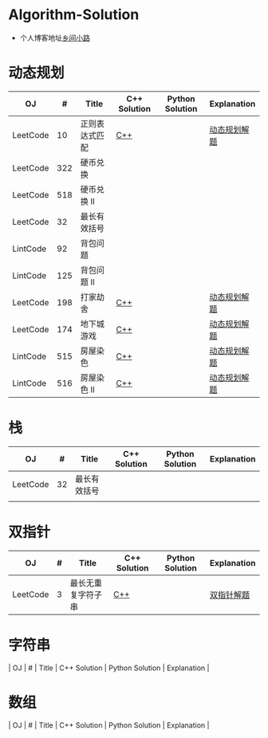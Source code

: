 # Algorithm-Solution

- 个人博客地址[乡间小路](http://www.flyrie.top)

# 动态规划
| OJ       | #   | Title          | C++ Solution                                                                                                                   | Python Solution | Explanation                                                                           |
| -------- | --- | -------------- | ------------------------------------------------------------------------------------------------------------------------------ | --------------- | ------------------------------------------------------------------------------------- |
| LeetCode | 10  | 正则表达式匹配 | [C++](https://github.com/feipxyz/Algorithm-Solution/blob/master/Dynamic%20Programming/RegularExpressionMatching.cpp)           |                 | [动态规划解题](http://flyrie.top/2018/08/15/Dynamic_Programming_Algorithm_Solutions/) |
| LeetCode | 322 | 硬币兑换       |                                                                                                                                |                 |                                                                                       |
| LeetCode | 518 | 硬币兑换 II    |                                                                                                                                |                 |                                                                                       |
| LeetCode | 32  | 最长有效括号   |                                                                                                                                |                 |                                                                                       |
| LintCode | 92  | 背包问题       |                                                                                                                                |                 |                                                                                       |
| LintCode | 125 | 背包问题 II    |                                                                                                                                |                 |                                                                                       |
| LeetCode | 198 | 打家劫舍       | [C++](https://github.com/feipxyz/Algorithm-Solution/blob/master/Dynamic%20Programming/HouseRobber.cpp)                         |                 | [动态规划解题](http://flyrie.top/2018/08/15/Dynamic_Programming_Algorithm_Solutions/) |
| LeetCode | 174 | 地下城游戏     | [C++](https://github.com/feipxyz/Algorithm-Solution/blob/master/Dynamic%20Programming/DungeonGame.cpp)                         |                 | [动态规划解题](http://flyrie.top/2018/08/15/Dynamic_Programming_Algorithm_Solutions/) |
| LintCode | 515 | 房屋染色       | [C++](https://github.com/feipxyz/Algorithm-Solution/blob/master/Dynamic%20Programming/PaintHouse.cpp)                          |                 | [动态规划解题](http://flyrie.top/2018/08/15/Dynamic_Programming_Algorithm_Solutions/) |
| LintCode | 516 | 房屋染色 II    | [C++](https://github.com/feipxyz/Algorithm-Solution/blob/master/Two%20Pointers/LongestSubstringWithoutRepeatingCharacters.cpp) |                 | [动态规划解题](http://flyrie.top/2018/08/15/Dynamic_Programming_Algorithm_Solutions/) |

# 栈
| OJ       | #   | Title        | C++ Solution | Python Solution | Explanation |
| -------- | --- | ------------ | ------------ | --------------- | ----------- |
| LeetCode | 32  | 最长有效括号 |              |                 |             |
|          |     |              |              |                 |             |

# 双指针
| OJ       | #   | Title              | C++ Solution                                                                                                                   | Python Solution | Explanation                                                                  |
| -------- | --- | ------------------ | ------------------------------------------------------------------------------------------------------------------------------ | --------------- | ---------------------------------------------------------------------------- |
| LeetCode | 3   | 最长无重复字符子串 | [C++](https://github.com/feipxyz/Algorithm-Solution/blob/master/Two%20Pointers/LongestSubstringWithoutRepeatingCharacters.cpp) |                 | [双指针解题](http://flyrie.top/2018/08/15/Two_Pointers_Algorithm_Solutions/) |

# 字符串
| OJ       | #   | Title                       | C++ Solution | Python Solution | Explanation |

# 数组
| OJ       | #   | Title                       | C++ Solution | Python Solution | Explanation |
